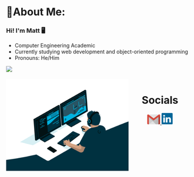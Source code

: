 <div>
    <h1>🌠About Me:</h1>
</div>

### Hi! I'm Matt 🖥️

-  Computer Engineering Academic
-  Currently studying web development and object-oriented programming
-  Pronouns: He/Him

<div>
    <img height="180em" src="https://github-readme-stats.vercel.app/api?username=harutetsuh&rank_icon=github&theme=dracula"/>
</div>

<div align="center"> 
    <div style="display: inline_block"><br>
        <img align="left" height="250" alt="coding-time" src="./gif/code.gif">
</div>

<div>  
    <h1 align="center">Socials</h1>
        <a href = "mailto: mtelles422@gmail.com">
          <img width="35" src="./svg/gmail.svg">
        </a>
        <a href = "https://www.linkedin.com/in/mtell-es/">
          <img width="30" src="./svg/linkedin.svg">
        </a>
</div>
